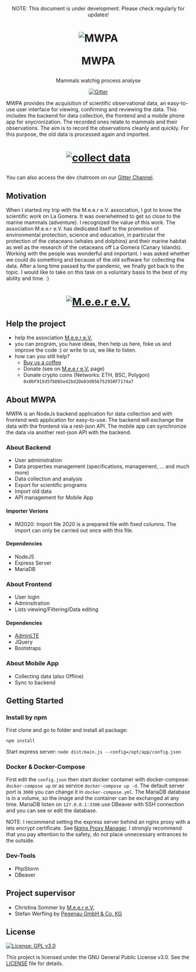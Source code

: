 <p align="center">NOTE: This document is under development. Please check regularly for updates!</p>

<h1 align="center">

![MWPA](https://m-e-e-r.de/wp-content/uploads/2019/01/whale-ico.png)

MWPA

</h1>
<p align="center">Mammals watchig process analyse</p>
<div align="center">

[![Gitter](https://badges.gitter.im/Mammals-watchig-process-analyse/Main.svg)](https://gitter.im/Mammals-watchig-process-analyse/Main?utm_source=badge&utm_medium=badge&utm_campaign=pr-badge)

</div>

MWPA provides the acquisition of scientific observational data, an easy-to-use user interface for viewing, confirming and reviewing the data.
This includes the backend for data collection, the frontend and a mobile phone app for snycronization.
The recorded ones relate to mammals and their observations.
The aim is to record the observations cleanly and quickly. For this purpose, the old data is processed again and imported.
<h1 align="center">

[![collect data](https://m-e-e-r.de/wp-content/uploads/2021/01/2017-1022_Fabian-Datenaufnahme-Gomera-300x200.jpg)](https://m-e-e-r.de/)

</h1>

You can also access the dev chatroom on our [Gitter Channel](https://gitter.im/Mammals-watchig-process-analyse/Main).

## Motivation

When I started my trip with the M.e.e.r e.V. association, I got to know the scientific work on La Gomera. It was overwhelmed to get so close to the marine mammals (adventure). I recognized the value of this work. The association M.e.e.r e.V. has dedicated itself to the promotion of environmental protection, science and education, in particular the protection of the cetaceans (whales and dolphins) and their marine habitat as well as the research of the cetaceans off La Gomera (Canary Islands). Working with the people was wonderful and important. I was asked whether we could do something and because of the old software for collecting the data. After a long time passed by the pandemic, we finally got back to the topic. I would like to take on this task on a voluntary basis to the best of my ability and time. :)

<h1 align="center">

[![M.e.e.r e.V.](https://m-e-e-r.de/wp-content/uploads/2019/01/MEER-Logo.svg)](https://m-e-e-r.de/)

</h1>

## Help the project

- help the association [M.e.e.r e.V.](https://m-e-e-r.de/)
- you can program, you have ideas, then help us here, foke us and improve the code :) or write to us, we like to listen.
- how can you still help? 
  - [Buy us a coffee](https://www.buymeacoffee.com/mwpa)
  - Donate (see on [M.e.e.r e.V.](https://m-e-e-r.de/) page)
  - Donate crypto coins (Networks: ETH, BSC, Polygon) ```0x0bF915d5fbD65e42bd2DeD3d056752938F7174a7```

## About MWPA
MWPA is an NodeJs backend application for data collection and with frontend web application for easy-to-use. 
The backend will exchange the data with the frontend via a rest-json API. The mobile app can synchronize the data via another rest-json API with the backend.

### About Backend 

- User administration
- Data properties management (specifications, management, ... and much more)
- Data collection and analysis
- Export for scientific programs
- Import old data
- API management for Mobile App

#### Importer Verions

- IM2020: Import file 2020 is a prepared file with fixed columns. The import can only be carried out once with this file.

#### Dependencies

- NodeJS
- Express Server
- MariaDB

### About Frontend

- User login
- Adminsitration
- Lists viewing/Filtering/Data editing

#### Dependencies

- [AdminLTE](https://github.com/ColorlibHQ/AdminLTE)
- JQuery
- Bootstraps

### About Mobile App

- Collecting data (also Offline)
- Sync to backend

## Getting Started

### Install by npm

First clone and go to folder and install all package: 

```npm install```

Start express server: ```node dist/main.js --config=/opt/app/config.json```

### Docker & Docker-Compose

First edit the ```config.json``` then start docker container with docker-compose:
```docker-compose up``` or as service ```docker-compose up -d```. The default server port is ```3000``` you can change it in ```docker-compose.yml```.
The MariaDB database is in a volume, so the image and the container can be exchanged at any time. MariaDB listen on ```127.0.0.1:3306``` use DBeaver with SSH connection and you can see or edit the database.


NOTE: I recommend setting the express server behind an nginx proxy with a lets encrypt certificate. See [Nginx Proxy Manager](https://nginxproxymanager.com/). I strongly recommend that you pay attention to the safety, do not place unnecessary entrances to the outside.

### Dev-Tools

- PhpStorm
- DBeaver

## Project supervisor
* Christina Sommer by [M.e.e.r e.V.](https://m-e-e-r.de/)
* Stefan Werfling by [Pegenau GmbH & Co. KG](https://www.pegenau.de/)

## License

[![License: GPL v3.0](https://img.shields.io/badge/License-GPL%20v3-blue.svg)](https://www.gnu.org/licenses/gpl-3.0)

This project is licensed under the GNU General Public License v3.0. See the [LICENSE](LICENSE) file for details.